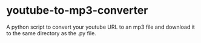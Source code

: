 # youtube-to-mp3-converter
A python script to convert your youtube URL to an mp3 file and download it to the same directory as the .py file.
